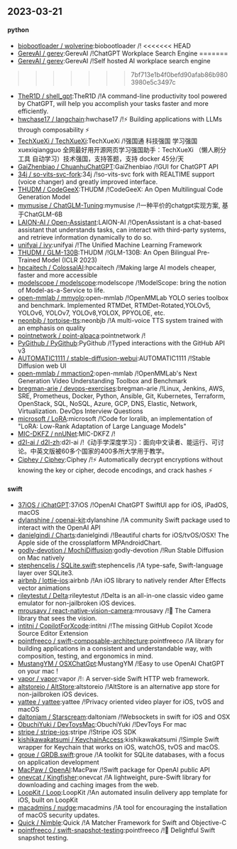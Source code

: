 ## 2023-03-21

#### python
* [biobootloader / wolverine](https://github.com/biobootloader/wolverine):biobootloader /!
<<<<<<< HEAD
* [GerevAI / gerev](https://github.com/GerevAI/gerev):GerevAI /!ChatGPT Workplace Search Engine
=======
* [GerevAI / gerev](https://github.com/GerevAI/gerev):GerevAI /!Self hosted AI workplace search engine
>>>>>>> 7bf713e1b4f0befd90afab86b9803980e5c3497c
* [TheR1D / shell_gpt](https://github.com/TheR1D/shell_gpt):TheR1D /!A command-line productivity tool powered by ChatGPT, will help you accomplish your tasks faster and more efficiently.
* [hwchase17 / langchain](https://github.com/hwchase17/langchain):hwchase17 /!⚡
Building applications with LLMs through composability
⚡
* [TechXueXi / TechXueXi](https://github.com/TechXueXi/TechXueXi):TechXueXi /!强国通 科技强国 学习强国 xuexiqiangguo 全网最好用开源网页学习强国助手：TechXueXi （懒人刷分工具 自动学习）技术强国，支持答题，支持 docker 45分/天
* [GaiZhenbiao / ChuanhuChatGPT](https://github.com/GaiZhenbiao/ChuanhuChatGPT):GaiZhenbiao /!GUI for ChatGPT API
* [34j / so-vits-svc-fork](https://github.com/34j/so-vits-svc-fork):34j /!so-vits-svc fork with REALTIME support (voice changer) and greatly improved interface.
* [THUDM / CodeGeeX](https://github.com/THUDM/CodeGeeX):THUDM /!CodeGeeX: An Open Multilingual Code Generation Model
* [mymusise / ChatGLM-Tuning](https://github.com/mymusise/ChatGLM-Tuning):mymusise /!一种平价的chatgpt实现方案, 基于ChatGLM-6B
* [LAION-AI / Open-Assistant](https://github.com/LAION-AI/Open-Assistant):LAION-AI /!OpenAssistant is a chat-based assistant that understands tasks, can interact with third-party systems, and retrieve information dynamically to do so.
* [unifyai / ivy](https://github.com/unifyai/ivy):unifyai /!The Unified Machine Learning Framework
* [THUDM / GLM-130B](https://github.com/THUDM/GLM-130B):THUDM /!GLM-130B: An Open Bilingual Pre-Trained Model (ICLR 2023)
* [hpcaitech / ColossalAI](https://github.com/hpcaitech/ColossalAI):hpcaitech /!Making large AI models cheaper, faster and more accessible
* [modelscope / modelscope](https://github.com/modelscope/modelscope):modelscope /!ModelScope: bring the notion of Model-as-a-Service to life.
* [open-mmlab / mmyolo](https://github.com/open-mmlab/mmyolo):open-mmlab /!OpenMMLab YOLO series toolbox and benchmark. Implemented RTMDet, RTMDet-Rotated,YOLOv5, YOLOv6, YOLOv7, YOLOv8,YOLOX, PPYOLOE, etc.
* [neonbjb / tortoise-tts](https://github.com/neonbjb/tortoise-tts):neonbjb /!A multi-voice TTS system trained with an emphasis on quality
* [pointnetwork / point-alpaca](https://github.com/pointnetwork/point-alpaca):pointnetwork /!
* [PyGithub / PyGithub](https://github.com/PyGithub/PyGithub):PyGithub /!Typed interactions with the GitHub API v3
* [AUTOMATIC1111 / stable-diffusion-webui](https://github.com/AUTOMATIC1111/stable-diffusion-webui):AUTOMATIC1111 /!Stable Diffusion web UI
* [open-mmlab / mmaction2](https://github.com/open-mmlab/mmaction2):open-mmlab /!OpenMMLab's Next Generation Video Understanding Toolbox and Benchmark
* [bregman-arie / devops-exercises](https://github.com/bregman-arie/devops-exercises):bregman-arie /!Linux, Jenkins, AWS, SRE, Prometheus, Docker, Python, Ansible, Git, Kubernetes, Terraform, OpenStack, SQL, NoSQL, Azure, GCP, DNS, Elastic, Network, Virtualization. DevOps Interview Questions
* [microsoft / LoRA](https://github.com/microsoft/LoRA):microsoft /!Code for loralib, an implementation of "LoRA: Low-Rank Adaptation of Large Language Models"
* [MIC-DKFZ / nnUNet](https://github.com/MIC-DKFZ/nnUNet):MIC-DKFZ /!
* [d2l-ai / d2l-zh](https://github.com/d2l-ai/d2l-zh):d2l-ai /!《动手学深度学习》：面向中文读者、能运行、可讨论。中英文版被60多个国家的400多所大学用于教学。
* [Ciphey / Ciphey](https://github.com/Ciphey/Ciphey):Ciphey /!⚡
Automatically decrypt encryptions without knowing the key or cipher, decode encodings, and crack hashes
⚡

#### swift
* [37iOS / iChatGPT](https://github.com/37iOS/iChatGPT):37iOS /!OpenAI ChatGPT SwiftUI app for iOS, iPadOS, macOS
* [dylanshine / openai-kit](https://github.com/dylanshine/openai-kit):dylanshine /!A community Swift package used to interact with the OpenAI API
* [danielgindi / Charts](https://github.com/danielgindi/Charts):danielgindi /!Beautiful charts for iOS/tvOS/OSX! The Apple side of the crossplatform MPAndroidChart.
* [godly-devotion / MochiDiffusion](https://github.com/godly-devotion/MochiDiffusion):godly-devotion /!Run Stable Diffusion on Mac natively
* [stephencelis / SQLite.swift](https://github.com/stephencelis/SQLite.swift):stephencelis /!A type-safe, Swift-language layer over SQLite3.
* [airbnb / lottie-ios](https://github.com/airbnb/lottie-ios):airbnb /!An iOS library to natively render After Effects vector animations
* [rileytestut / Delta](https://github.com/rileytestut/Delta):rileytestut /!Delta is an all-in-one classic video game emulator for non-jailbroken iOS devices.
* [mrousavy / react-native-vision-camera](https://github.com/mrousavy/react-native-vision-camera):mrousavy /!📸
The Camera library that sees the vision.
* [intitni / CopilotForXcode](https://github.com/intitni/CopilotForXcode):intitni /!The missing GitHub Copilot Xcode Source Editor Extension
* [pointfreeco / swift-composable-architecture](https://github.com/pointfreeco/swift-composable-architecture):pointfreeco /!A library for building applications in a consistent and understandable way, with composition, testing, and ergonomics in mind.
* [MustangYM / OSXChatGpt](https://github.com/MustangYM/OSXChatGpt):MustangYM /!Easy to use OpenAI ChatGPT on your mac !
* [vapor / vapor](https://github.com/vapor/vapor):vapor /!💧
A server-side Swift HTTP web framework.
* [altstoreio / AltStore](https://github.com/altstoreio/AltStore):altstoreio /!AltStore is an alternative app store for non-jailbroken iOS devices.
* [yattee / yattee](https://github.com/yattee/yattee):yattee /!Privacy oriented video player for iOS, tvOS and macOS
* [daltoniam / Starscream](https://github.com/daltoniam/Starscream):daltoniam /!Websockets in swift for iOS and OSX
* [ObuchiYuki / DevToysMac](https://github.com/ObuchiYuki/DevToysMac):ObuchiYuki /!DevToys For mac
* [stripe / stripe-ios](https://github.com/stripe/stripe-ios):stripe /!Stripe iOS SDK
* [kishikawakatsumi / KeychainAccess](https://github.com/kishikawakatsumi/KeychainAccess):kishikawakatsumi /!Simple Swift wrapper for Keychain that works on iOS, watchOS, tvOS and macOS.
* [groue / GRDB.swift](https://github.com/groue/GRDB.swift):groue /!A toolkit for SQLite databases, with a focus on application development
* [MacPaw / OpenAI](https://github.com/MacPaw/OpenAI):MacPaw /!Swift package for OpenAI public API
* [onevcat / Kingfisher](https://github.com/onevcat/Kingfisher):onevcat /!A lightweight, pure-Swift library for downloading and caching images from the web.
* [LoopKit / Loop](https://github.com/LoopKit/Loop):LoopKit /!An automated insulin delivery app template for iOS, built on LoopKit
* [macadmins / nudge](https://github.com/macadmins/nudge):macadmins /!A tool for encouraging the installation of macOS security updates.
* [Quick / Nimble](https://github.com/Quick/Nimble):Quick /!A Matcher Framework for Swift and Objective-C
* [pointfreeco / swift-snapshot-testing](https://github.com/pointfreeco/swift-snapshot-testing):pointfreeco /!📸
Delightful Swift snapshot testing.
